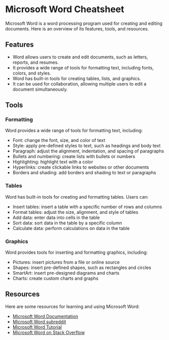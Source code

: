 # Microsoft Word Cheatsheet

Microsoft Word is a word processing program used for creating and editing documents. Here is an overview of its features, tools, and resources.

## Features

- Word allows users to create and edit documents, such as letters, reports, and resumes.
- It provides a wide range of tools for formatting text, including fonts, colors, and styles.
- Word has built-in tools for creating tables, lists, and graphics.
- It can be used for collaboration, allowing multiple users to edit a document simultaneously.

## Tools

### Formatting

Word provides a wide range of tools for formatting text, including:

- Font: change the font, size, and color of text
- Style: apply pre-defined styles to text, such as headings and body text
- Paragraph: adjust the alignment, indentation, and spacing of paragraphs
- Bullets and numbering: create lists with bullets or numbers
- Highlighting: highlight text with a color
- Hyperlinks: create clickable links to websites or other documents
- Borders and shading: add borders and shading to text or paragraphs

### Tables

Word has built-in tools for creating and formatting tables. Users can:

- Insert tables: insert a table with a specific number of rows and columns
- Format tables: adjust the size, alignment, and style of tables
- Add data: enter data into cells in the table
- Sort data: sort data in the table by a specific column
- Calculate data: perform calculations on data in the table

### Graphics

Word provides tools for inserting and formatting graphics, including:

- Pictures: insert pictures from a file or online source
- Shapes: insert pre-defined shapes, such as rectangles and circles
- SmartArt: insert pre-designed diagrams and charts
- Charts: create custom charts and graphs

## Resources

Here are some resources for learning and using Microsoft Word:

- [Microsoft Word Documentation](https://support.microsoft.com/en-us/word)
-  [Microsoft Word subreddit](https://www.reddit.com/r/MicrosoftWord/)
-  [Microsoft Word Tutorial](https://support.microsoft.com/en-us/office/word-for-windows-video-training-9bc05390-e94c-4b3f-965d-5cfcf2b0f5d4)
-  [Microsoft Word on Stack Overflow](https://stackoverflow.com/questions/tagged/microsoft-word)